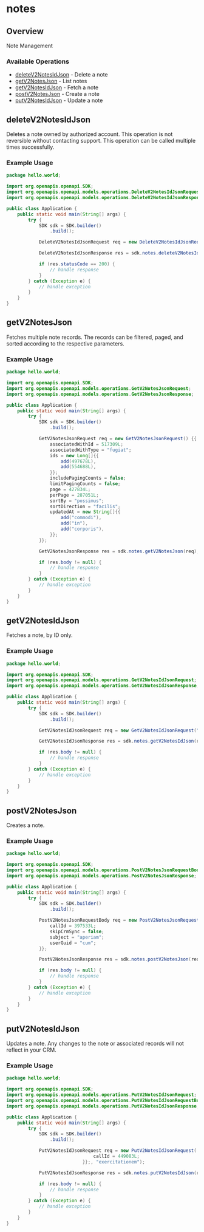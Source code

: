 # notes

## Overview

Note Management

### Available Operations

* [deleteV2NotesIdJson](#deletev2notesidjson) - Delete a note
* [getV2NotesJson](#getv2notesjson) - List notes
* [getV2NotesIdJson](#getv2notesidjson) - Fetch a note
* [postV2NotesJson](#postv2notesjson) - Create a note
* [putV2NotesIdJson](#putv2notesidjson) - Update a note

## deleteV2NotesIdJson

Deletes a note owned by authorized account.
This operation is not reversible without contacting support.
This operation can be called multiple times successfully.


### Example Usage

```java
package hello.world;

import org.openapis.openapi.SDK;
import org.openapis.openapi.models.operations.DeleteV2NotesIdJsonRequest;
import org.openapis.openapi.models.operations.DeleteV2NotesIdJsonResponse;

public class Application {
    public static void main(String[] args) {
        try {
            SDK sdk = SDK.builder()
                .build();

            DeleteV2NotesIdJsonRequest req = new DeleteV2NotesIdJsonRequest("recusandae");            

            DeleteV2NotesIdJsonResponse res = sdk.notes.deleteV2NotesIdJson(req);

            if (res.statusCode == 200) {
                // handle response
            }
        } catch (Exception e) {
            // handle exception
        }
    }
}
```

## getV2NotesJson

Fetches multiple note records. The records can be filtered, paged, and sorted according to
the respective parameters.


### Example Usage

```java
package hello.world;

import org.openapis.openapi.SDK;
import org.openapis.openapi.models.operations.GetV2NotesJsonRequest;
import org.openapis.openapi.models.operations.GetV2NotesJsonResponse;

public class Application {
    public static void main(String[] args) {
        try {
            SDK sdk = SDK.builder()
                .build();

            GetV2NotesJsonRequest req = new GetV2NotesJsonRequest() {{
                associatedWithId = 517309L;
                associatedWithType = "fugiat";
                ids = new Long[]{{
                    add(497678L),
                    add(554688L),
                }};
                includePagingCounts = false;
                limitPagingCounts = false;
                page = 427834L;
                perPage = 287051L;
                sortBy = "possimus";
                sortDirection = "facilis";
                updatedAt = new String[]{{
                    add("commodi"),
                    add("in"),
                    add("corporis"),
                }};
            }};            

            GetV2NotesJsonResponse res = sdk.notes.getV2NotesJson(req);

            if (res.body != null) {
                // handle response
            }
        } catch (Exception e) {
            // handle exception
        }
    }
}
```

## getV2NotesIdJson

Fetches a note, by ID only.


### Example Usage

```java
package hello.world;

import org.openapis.openapi.SDK;
import org.openapis.openapi.models.operations.GetV2NotesIdJsonRequest;
import org.openapis.openapi.models.operations.GetV2NotesIdJsonResponse;

public class Application {
    public static void main(String[] args) {
        try {
            SDK sdk = SDK.builder()
                .build();

            GetV2NotesIdJsonRequest req = new GetV2NotesIdJsonRequest("reiciendis");            

            GetV2NotesIdJsonResponse res = sdk.notes.getV2NotesIdJson(req);

            if (res.body != null) {
                // handle response
            }
        } catch (Exception e) {
            // handle exception
        }
    }
}
```

## postV2NotesJson

Creates a note.


### Example Usage

```java
package hello.world;

import org.openapis.openapi.SDK;
import org.openapis.openapi.models.operations.PostV2NotesJsonRequestBody;
import org.openapis.openapi.models.operations.PostV2NotesJsonResponse;

public class Application {
    public static void main(String[] args) {
        try {
            SDK sdk = SDK.builder()
                .build();

            PostV2NotesJsonRequestBody req = new PostV2NotesJsonRequestBody(828657L, "nemo", "recusandae") {{
                callId = 397533L;
                skipCrmSync = false;
                subject = "aperiam";
                userGuid = "cum";
            }};            

            PostV2NotesJsonResponse res = sdk.notes.postV2NotesJson(req);

            if (res.body != null) {
                // handle response
            }
        } catch (Exception e) {
            // handle exception
        }
    }
}
```

## putV2NotesIdJson

Updates a note. Any changes to the note or associated records will not reflect in your CRM.


### Example Usage

```java
package hello.world;

import org.openapis.openapi.SDK;
import org.openapis.openapi.models.operations.PutV2NotesIdJsonRequest;
import org.openapis.openapi.models.operations.PutV2NotesIdJsonRequestBody;
import org.openapis.openapi.models.operations.PutV2NotesIdJsonResponse;

public class Application {
    public static void main(String[] args) {
        try {
            SDK sdk = SDK.builder()
                .build();

            PutV2NotesIdJsonRequest req = new PutV2NotesIdJsonRequest(                new PutV2NotesIdJsonRequestBody("consectetur") {{
                                callId = 449083L;
                            }};, "exercitationem");            

            PutV2NotesIdJsonResponse res = sdk.notes.putV2NotesIdJson(req);

            if (res.body != null) {
                // handle response
            }
        } catch (Exception e) {
            // handle exception
        }
    }
}
```
